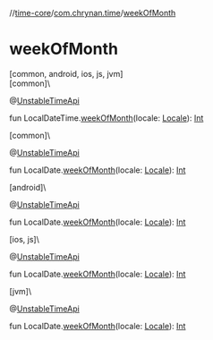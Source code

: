 //[time-core](../../index.md)/[com.chrynan.time](index.md)/[weekOfMonth](week-of-month.md)

# weekOfMonth

[common, android, ios, js, jvm]\
[common]\

@[UnstableTimeApi](-unstable-time-api/index.md)

fun LocalDateTime.[weekOfMonth](week-of-month.md)(locale: [Locale](-locale/index.md)): [Int](https://kotlinlang.org/api/latest/jvm/stdlib/kotlin/-int/index.html)

[common]\

@[UnstableTimeApi](-unstable-time-api/index.md)

fun LocalDate.[weekOfMonth](week-of-month.md)(locale: [Locale](-locale/index.md)): [Int](https://kotlinlang.org/api/latest/jvm/stdlib/kotlin/-int/index.html)

[android]\

@[UnstableTimeApi](../../../time-core/time-core/com.chrynan.time/-unstable-time-api/index.md)

fun LocalDate.[weekOfMonth](week-of-month.md)(locale: [Locale](-locale/index.md#-1614710943%2FExtensions%2F219598131)): [Int](https://kotlinlang.org/api/latest/jvm/stdlib/kotlin/-int/index.html)

[ios, js]\

@[UnstableTimeApi](../../../time-core/time-core/com.chrynan.time/-unstable-time-api/index.md)

fun LocalDate.[weekOfMonth](week-of-month.md)(locale: [Locale](../../../time-core/time-core/com.chrynan.time/-locale/index.md)): [Int](https://kotlinlang.org/api/latest/jvm/stdlib/kotlin/-int/index.html)

[jvm]\

@[UnstableTimeApi](../../../time-core/time-core/com.chrynan.time/-unstable-time-api/index.md)

fun LocalDate.[weekOfMonth](week-of-month.md)(locale: [Locale](-locale/index.md#-1614710943%2FExtensions%2F-1191170225)): [Int](https://kotlinlang.org/api/latest/jvm/stdlib/kotlin/-int/index.html)
